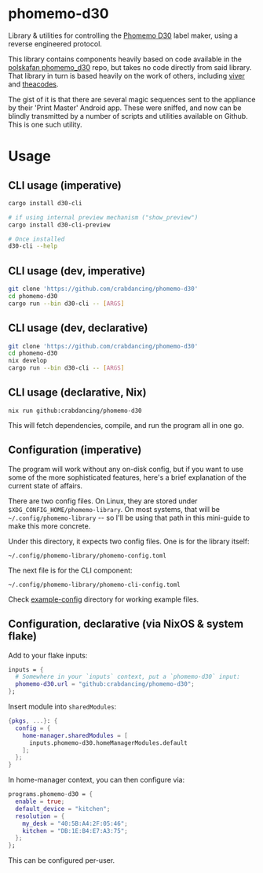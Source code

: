 # phomemo-d30

Library & utilities for controlling the [Phomemo D30](https://phomemo.com/products/d30-label-maker) label maker, using a reverse engineered protocol.

This library contains components heavily based on code available in the [polskafan phomemo_d30](https://github.com/polskafan/phomemo_d30) repo,
but takes no code directly from said library. That library in turn is based heavily on the work of others,
including [viver](https://github.com/vivier/phomemo-tools) and [theacodes](https://github.com/theacodes/phomemo_m02s).

The gist of it is that there are several magic sequences sent to the appliance by their 'Print Master' Android app. These were sniffed,
and now can be blindly transmitted by a number of scripts and utilities available on Github. This is one such utility.

# Usage

## CLI usage (imperative)
```sh
cargo install d30-cli

# if using internal preview mechanism ("show_preview")
cargo install d30-cli-preview

# Once installed
d30-cli --help
```


## CLI usage (dev, imperative)

```sh
git clone 'https://github.com/crabdancing/phomemo-d30'
cd phomemo-d30
cargo run --bin d30-cli -- [ARGS]
```

## CLI usage (dev, declarative)

```sh
git clone 'https://github.com/crabdancing/phomemo-d30'
cd phomemo-d30
nix develop
cargo run --bin d30-cli -- [ARGS]
```



## CLI usage (declarative, Nix)

```
nix run github:crabdancing/phomemo-d30
```

This will fetch dependencies, compile, and run the program all in one go.

## Configuration (imperative)

The program will work without any on-disk config, but if you want to use some of the more sophisticated features, here's a brief explanation of the current state of affairs.

There are two config files. On Linux, they are stored under `$XDG_CONFIG_HOME/phomemo-library`. On most systems, that will be `~/.config/phomemo-library` -- so I'll be using that path in this mini-guide to make this more concrete.

Under this directory, it expects two config files. One is for the library itself:

`~/.config/phomemo-library/phomemo-config.toml`


The next file is for the CLI component:

`~/.config/phomemo-library/phomemo-cli-config.toml`

Check [example-config](https://github.com/crabdancing/phomemo-d30/tree/master/example-config) directory for working example files.

## Configuration, declarative (via NixOS & system flake)

Add to your flake inputs:

```nix
inputs = {
  # Somewhere in your `inputs` context, put a `phomemo-d30` input:
  phomemo-d30.url = "github:crabdancing/phomemo-d30";
};
```

Insert module into `sharedModules`:


```nix
{pkgs, ...}: {
  config = {
    home-manager.sharedModules = [
      inputs.phomemo-d30.homeManagerModules.default
    ];
  };
}
```

In home-manager context, you can then configure via:

```nix
programs.phomemo-d30 = {
  enable = true;
  default_device = "kitchen";
  resolution = {
    my_desk = "40:5B:A4:2F:05:46";
    kitchen = "DB:1E:B4:E7:A3:75";
  };
};

```

This can be configured per-user.
